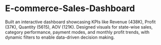 # E-commerce-Sales-Dashboard
Built an interactive dashboard showcasing KPIs like Revenue (438K), Profit (37K), Quantity (5615), AOV (121K). Designed visuals for state-wise sales, category performance, payment modes, and monthly profit trends, with dynamic filters to enable data-driven decision making.
